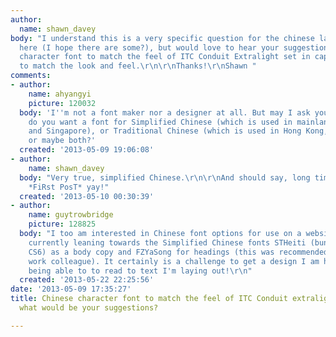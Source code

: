 ```yaml
---
author:
  name: shawn_davey
body: "I understand this is a very specific question for the chinese language specialists
  here (I hope there are some?), but would love to hear your suggestions!\r\n\r\n\r\nChinese
  character font to match the feel of ITC Conduit Extralight set in caps only? Suggestions
  to match the look and feel.\r\n\r\nThanks!\r\nShawn "
comments:
- author:
    name: ahyangyi
    picture: 120032
  body: 'I''m not a font maker nor a designer at all. But may I ask you this question:
    do you want a font for Simplified Chinese (which is used in mainland China, Malaysia
    and Singapore), or Traditional Chinese (which is used in Hong Kong, Macau, Taiwan),
    or maybe both?'
  created: '2013-05-09 19:06:08'
- author:
    name: shawn_davey
  body: "Very true, simplified Chinese.\r\n\r\nAnd should say, long time reader/watcher
    *FiRst PosT* yay!"
  created: '2013-05-10 00:30:39'
- author:
    name: guytrowbridge
    picture: 128825
  body: "I too am interested in Chinese font options for use on a website. \r\n\r\nI'm
    currently leaning towards the Simplified Chinese fonts STHeiti (bundled with Adobe
    CS6) as a body copy and FZYaSong for headings (this was recommended by a Chinese
    work colleague). It certainly is a challenge to get a design I am happy with without
    being able to to read to text I'm laying out!\r\n"
  created: '2013-05-22 22:25:56'
date: '2013-05-09 17:35:27'
title: Chinese character font to match the feel of ITC Conduit extralight in caps?
  what would be your suggestions?

---
```


